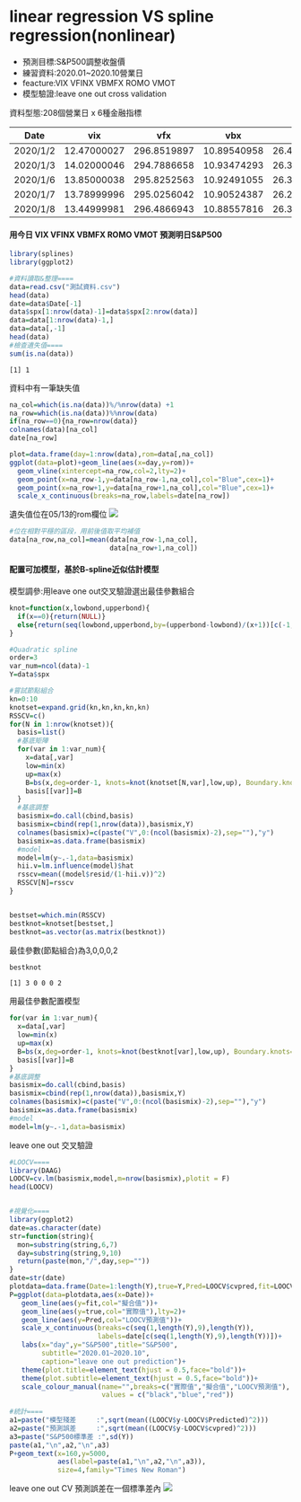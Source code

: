 #  linear regression VS spline regression(nonlinear) 

* 預測目標:S&P500調整收盤價
* 練習資料:2020.01~2020.10營業日
* feacture:VIX VFINX VBMFX ROMO VMOT 
* 模型驗證:leave one out cross validation

資料型態:208個營業日 x 6種金融指標

Date|vix|vfx|vbx|rom|vmt|spx
---|---|---|---|---|---|---
2020/1/2|12.47000027|296.8519897|10.89540958|26.4090004|25.10000038|6609.290039
2020/1/3|14.02000046|294.7886658|10.93474293|26.3029995|24.90999985|6563.319824
2020/1/6|13.85000038|295.8252563|10.92491055|26.37599945|25.03499985|6586.540039
2020/1/7|13.78999996|295.0256042|10.90524387|26.29000092|25.09000015|6568.740234
2020/1/8|13.44999981|296.4866943|10.88557816|26.37400055|25.15999985|6601.149902

#### 用今日 VIX VFINX VBMFX ROMO VMOT 預測明日S&P500
```R
library(splines)
library(ggplot2)
```

```R
#資料讀取&整理====
data=read.csv("測試資料.csv")
head(data)
date=data$Date[-1]
data$spx[1:nrow(data)-1]=data$spx[2:nrow(data)]
data=data[1:nrow(data)-1,]
data=data[,-1]
head(data)
#檢查遺失值====
sum(is.na(data))
```
```
[1] 1 
```
資料中有一筆缺失值

```R
na_col=which(is.na(data))%/%nrow(data) +1
na_row=which(is.na(data))%%nrow(data)
if(na_row==0){na_row=nrow(data)}
colnames(data)[na_col]
date[na_row]

plot=data.frame(day=1:nrow(data),rom=data[,na_col])
ggplot(data=plot)+geom_line(aes(x=day,y=rom))+
  geom_vline(xintercept=na_row,col=2,lty=2)+
  geom_point(x=na_row-1,y=data[na_row-1,na_col],col="Blue",cex=1)+
  geom_point(x=na_row+1,y=data[na_row+1,na_col],col="Blue",cex=1)+
  scale_x_continuous(breaks=na_row,labels=date[na_row])
```
遺失值位在05/13的rom欄位
![](https://i.imgur.com/VmIYBNj.png)
```R
#位在相對平穩的區段，用前後值取平均補值
data[na_row,na_col]=mean(data[na_row-1,na_col],
                         data[na_row+1,na_col])
```
#### 配置可加模型，基於B-spline近似估計模型

模型調參:用leave one out交叉驗證選出最佳參數組合
```R
knot=function(x,lowbond,upperbond){
  if(x==0){return(NULL)}
  else{return(seq(lowbond,upperbond,by=(upperbond-lowbond)/(x+1))[c(-1,-(x+2))])}
}

#Quadratic spline
order=3 
var_num=ncol(data)-1
Y=data$spx

#嘗試節點組合
kn=0:10
knotset=expand.grid(kn,kn,kn,kn,kn)
RSSCV=c()
for(N in 1:nrow(knotset)){
  basis=list()
  #基底矩陣
  for(var in 1:var_num){
    x=data[,var]
    low=min(x)
    up=max(x)
    B=bs(x,deg=order-1, knots=knot(knotset[N,var],low,up), Boundary.knots=c(low,up),intercept=F)
    basis[[var]]=B
  }
  #基底調整
  basismix=do.call(cbind,basis)
  basismix=cbind(rep(1,nrow(data)),basismix,Y)
  colnames(basismix)=c(paste("V",0:(ncol(basismix)-2),sep=""),"y")
  basismix=as.data.frame(basismix)
  #model
  model=lm(y~.-1,data=basismix)
  hii.v=lm.influence(model)$hat
  rsscv=mean((model$resid/(1-hii.v))^2)
  RSSCV[N]=rsscv
}


bestset=which.min(RSSCV)
bestknot=knotset[bestset,]
bestknot=as.vector(as.matrix(bestknot))
```
最佳參數(節點組合)為3,0,0,0,2
```R
bestknot
```
```
[1] 3 0 0 0 2
```
用最佳參數配置模型
```R
for(var in 1:var_num){
  x=data[,var]
  low=min(x)
  up=max(x)
  B=bs(x,deg=order-1, knots=knot(bestknot[var],low,up), Boundary.knots=c(low,up),intercept=F)
  basis[[var]]=B
}
#基底調整
basismix=do.call(cbind,basis)
basismix=cbind(rep(1,nrow(data)),basismix,Y)
colnames(basismix)=c(paste("V",0:(ncol(basismix)-2),sep=""),"y")
basismix=as.data.frame(basismix)
#model
model=lm(y~.-1,data=basismix)
```
leave one out 交叉驗證
```R
#LOOCV====
library(DAAG)
LOOCV=cv.lm(basismix,model,m=nrow(basismix),plotit = F)
head(LOOCV)


#視覺化====
library(ggplot2)
date=as.character(date)
str=function(string){
  mon=substring(string,6,7)
  day=substring(string,9,10)
  return(paste(mon,"/",day,sep=""))
}
date=str(date)
plotdata=data.frame(Date=1:length(Y),true=Y,Pred=LOOCV$cvpred,fit=LOOCV$Predicted)
P=ggplot(data=plotdata,aes(x=Date))+
   geom_line(aes(y=fit,col="擬合值"))+
   geom_line(aes(y=true,col="實際值"),lty=2)+
   geom_line(aes(y=Pred,col="LOOCV預測值"))+
   scale_x_continuous(breaks=c(seq(1,length(Y),9),length(Y)),
                      labels=date[c(seq(1,length(Y),9),length(Y))])+
   labs(x="day",y="S&P500",title="S&P500",
        subtitle="2020.01~2020.10",
        caption="leave one out prediction")+
   theme(plot.title=element_text(hjust = 0.5,face="bold"))+
   theme(plot.subtitle=element_text(hjust = 0.5,face="bold"))+
   scale_colour_manual(name="",breaks=c("實際值","擬合值","LOOCV預測值"),
                       values = c("black","blue","red"))
   
#統計====
a1=paste("模型殘差     :",sqrt(mean((LOOCV$y-LOOCV$Predicted)^2)))
a2=paste("預測誤差     :",sqrt(mean((LOOCV$y-LOOCV$cvpred)^2)))
a3=paste("S&P500標準差 :",sd(Y))
paste(a1,"\n",a2,"\n",a3)
P+geom_text(x=160,y=5000,
            aes(label=paste(a1,"\n",a2,"\n",a3)),
            size=4,family="Times New Roman")

```
leave one out CV 預測誤差在一個標準差內
![](https://i.imgur.com/HhNKo3o.jpg)







